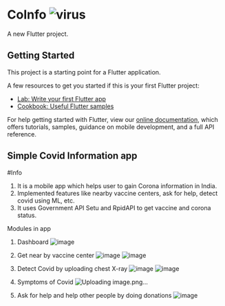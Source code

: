 # CoInfo  ![virus](https://user-images.githubusercontent.com/64719638/124361526-31247f00-dc4d-11eb-868b-157a0284195c.png)

A new Flutter project.

## Getting Started

This project is a starting point for a Flutter application.

A few resources to get you started if this is your first Flutter project:

- [Lab: Write your first Flutter app](https://flutter.dev/docs/get-started/codelab)
- [Cookbook: Useful Flutter samples](https://flutter.dev/docs/cookbook)

For help getting started with Flutter, view our
[online documentation](https://flutter.dev/docs), which offers tutorials,
samples, guidance on mobile development, and a full API reference.


## Simple Covid Information app

#Info

1. It is a mobile app which helps user to gain Corona information in India.
2. Implemented features like nearby vaccine centers, ask for help, detect covid using ML, etc.
3. It uses Government API Setu and RpidAPI to get vaccine and corona status.

Modules in app

1. Dashboard
![image](https://user-images.githubusercontent.com/64719638/124361416-c5daad00-dc4c-11eb-8d37-30d5d8cb9bb5.png)

2. Get near by vaccine center
![image](https://user-images.githubusercontent.com/64719638/124361429-e0148b00-dc4c-11eb-892d-bb97140c64c0.png)
![image](https://user-images.githubusercontent.com/64719638/124361439-e4d93f00-dc4c-11eb-8263-4ae198e46089.png)


3. Detect Covid by uploading chest X-ray
![image](https://user-images.githubusercontent.com/64719638/124361448-f3275b00-dc4c-11eb-8f73-c9fe5d5181ce.png)
![image](https://user-images.githubusercontent.com/64719638/124361465-076b5800-dc4d-11eb-95ab-d01512f53ed2.png)

4. Symptoms of Covid
![Uploading image.png…]()

5. Ask for help and help other people by doing donations
![image](https://user-images.githubusercontent.com/64719638/124361444-ec004d00-dc4c-11eb-99b1-ca4d3757c4d6.png)
